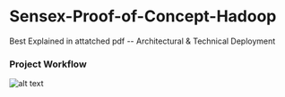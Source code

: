 # Sensex-Proof-of-Concept-Hadoop

Best Explained in attatched pdf -- Architectural & Technical Deployment

### Project Workflow
![alt text](https://github.com/shiva2096/Sensex-Proof-of-Concept-Hadoop/blob/master/Architecture%20POC2.png "Workflow")
